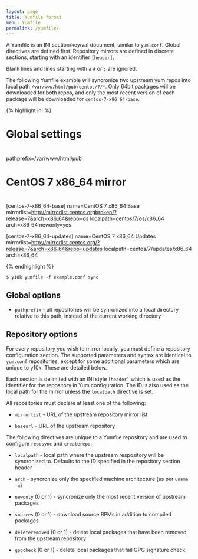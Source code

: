 ```yaml
---
layout: page
title: Yumfile format
menu: Yumfile
permalink: /yumfile/
---
```


A Yumfile is an INI section/key/val document, similar to `yum.conf`. Global
directives are defined first. Repository mirrors are defined in discrete
sections, starting with an identifier `[header]`.

Blank lines and lines starting with a `#` or `;` are ignored.

The following Yumfile example will syncronize two upstream yum repos into local
path `/var/www/html/pub/centos/7/*`. Only 64bit packages will be downloaded for
both repos, and only the most recent version of each package will be downloaded
for `centos-7-x86_64-base`.

{% highlight ini %}
#
# Global settings
#
pathprefix=/var/www/html/pub

#
# CentOS 7 x86_64 mirror
#
[centos-7-x86_64-base]
name=CentOS 7 x86_64 Base
mirrorlist=http://mirrorlist.centos.orgbroken/?release=7&arch=x86_64&repo=os
localpath=centos/7/os/x86_64
arch=x86_64
newonly=yes

[centos-7-x86_64-updates]
name=CentOS 7 x86_64 Updates
mirrorlist=http://mirrorlist.centos.org/?release=7&arch=x86_64&repo=updates
localpath=centos/7/updates/x86_64
arch=x86_64

{% endhighlight %}

	$ y10k yumfile -f example.conf sync

## Global options

 * `pathprefix` - all repositories will be synronized into a local directory
   relative to this path, instead of the current working directory

## Repository options

For every repository you wish to mirror locally, you must define a repository
configuration section. The supported parameters and syntax are identical to
`yum.conf` repositories, except for some additional parameters which are unique
to y10k. These are detailed below.

Each section is delimited with an INI style `[header]` which is used as the
identifier for the repository in Yum configuration. The ID is also used as the
local path for the mirror unless the `localpath` directive is set.

All repositories must declare at least one of the following:

 * `mirrorlist` - URL of the upstream repository mirror list

 * `baseurl` - URL of the upstream repository

The following directives are unique to a Yumfile repository and are used to
configure `reposync` and `createrepo`:

 * `localpath` - local path where the upstream respository will be syncronized
   to. Defaults to the ID specified in the repository section header
 
 * `arch` - syncronize only the specified machine architecture (as per 
   `uname -m`)

 * `newonly` (0 or 1) - syncronize only the most recent version of upstream
   packages

 * `sources` (0 or 1) - download source RPMs in addition to compiled packages

 * `deleteremoved` (0 or 1) - delete local packages that have been removed from
   the upstream repository

 * `gpgcheck` (0 or 1) - delete local packages that fail GPG signature check.

